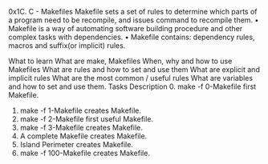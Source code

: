 0x1C. C - Makefiles
Makefile sets a set of rules to determine which parts of a program need to be recompile, and issues command to recompile them. • Makefile is a way of automating software building procedure and other complex tasks with dependencies. • Makefile contains: dependency rules, macros and suffix(or implicit) rules.

What to learn
What are make, Makefiles
When, why and how to use Makefiles
What are rules and how to set and use them
What are explicit and implicit rules
What are the most common / useful rules
What are variables and how to set and use them.
Tasks	Description
0. make -f 0-Makefile	first Makefile.
1. make -f 1-Makefile	creates Makefile.
2. make -f 2-Makefile	first useful Makefile.
3. make -f 3-Makefile	creates Makefile.
4. A complete Makefile	creates Makefile.
5. Island Perimeter	creates Makefile.
6. make -f 100-Makefile	creates Makefile.
